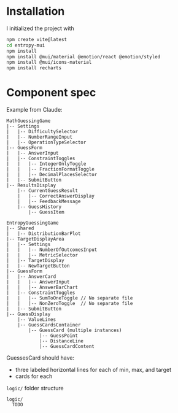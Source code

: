 # Installation

I initialized the project with

```bash
npm create vite@latest
cd entropy-mui
npm install
npm install @mui/material @emotion/react @emotion/styled
npm install @mui/icons-material
npm install recharts
```

# Component spec

Example from Claude:

```
MathGuessingGame
|-- Settings
|   |-- DifficultySelector
|   |-- NumberRangeInput
|   |-- OperationTypeSelector
|-- GuessForm
|   |-- AnswerInput
|   |-- ConstraintToggles
|   |   |-- IntegerOnlyToggle
|   |   |-- FractionFormatToggle
|   |   |-- DecimalPlacesSelector
|   |-- SubmitButton
|-- ResultsDisplay
    |-- CurrentGuessResult
    |   |-- CorrectAnswerDisplay
    |   |-- FeedbackMessage
    |-- GuessHistory
        |-- GuessItem
```

```
EntropyGuessingGame
|-- Shared
|   |-- DistributionBarPlot
|-- TargetDisplayArea
|   |-- Settings
|   |   |-- NumberOfOutcomesInput
|   |   |-- MetricSelector
|   |-- TargetDisplay
|   |-- NewTargetButton
|-- GuessForm
|   |-- AnswerCard
|   |   |-- AnswerInput
|   |   |-- AnswerBarChart
|   |-- ConstraintToggles
|   |   |-- SumToOneToggle // No separate file
|   |   |-- NonZeroToggle  // No separate file
|   |-- SubmitButton
|-- GuessDisplay
    |-- ValueLines
    |-- GuessCardsContainer
        |-- GuessCard (multiple instances)
            |-- GuessPoint
            |-- DistanceLine
            |-- GuessCardContent
```

GuessesCard should have:
- three labeled horizontal lines for each of min, max, and target
- cards for each 

`logic/` folder structure

```
logic/
  TODO
```


